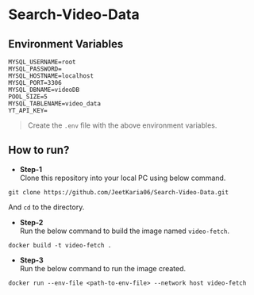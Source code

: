 # Search-Video-Data

## Environment Variables

```
MYSQL_USERNAME=root
MYSQL_PASSWORD=
MYSQL_HOSTNAME=localhost
MYSQL_PORT=3306
MYSQL_DBNAME=videoDB
POOL_SIZE=5
MYSQL_TABLENAME=video_data
YT_API_KEY=
```

> Create the `.env` file with the above environment variables.

## How to run?

* **Step-1** <br/>
Clone this repository into your local PC using below command.
```
git clone https://github.com/JeetKaria06/Search-Video-Data.git
```
And `cd` to the directory.

* **Step-2** <br/>
Run the below command to build the image named `video-fetch`.
```
docker build -t video-fetch .
```

* **Step-3** <br/>
Run the below command to run the image created.
```
docker run --env-file <path-to-env-file> --network host video-fetch
```
